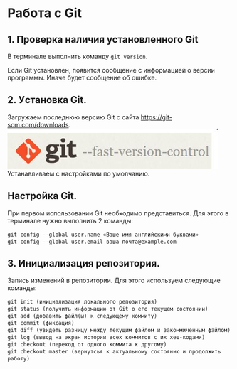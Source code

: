 # Работа с Git
## 1. Проверка наличия установленного Git
В терминале выполнить команду `git version`.

Если Git установлен, появится сообщение с информацией о версии программы. Иначе будет сообщение об ошибке.

## 2. Уcтановка Git.
Загружаем последнюю версию Git с сайта https://git-scm.com/downloads.
![](git_image.JPG)
Устанавливаем с настройками по умолчанию.

## Настройка Git.
При первом использовании Git необходимо представиться. Для этого в терминале нужно выполнить 2 команды:
```
git config --global user.name «Ваше имя английскими буквами»
git config --global user.email ваша почта@example.com
```

## 3. Инициализация репозитория.
Запись изменений в репозитории.
 Для этого используем следующие команды:
```
git init (инициализация локального репозитория)
git status (получить информацию от Git о его текущем состоянии)
git add (добавить файл(ы) к следующему коммиту)
git commit (фиксация)
git diff (увидеть разницу между текущим файлом и закоммиченным файлом)
git log (вывод на экран истории всех коммитов с их хеш-кодами)
git checkout (переход от одного коммита к другому)
git checkout master (вернутсья к актуальному состоянию и продолжить работу)
```
